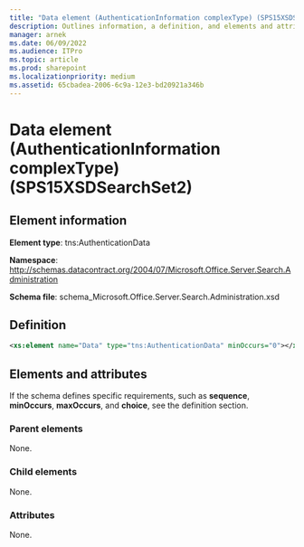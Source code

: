 ```yaml
---
title: "Data element (AuthenticationInformation complexType) (SPS15XSDSearchSet2)"
description: Outlines information, a definition, and elements and attributes for the Data element in Sharepoint.
manager: arnek
ms.date: 06/09/2022
ms.audience: ITPro
ms.topic: article
ms.prod: sharepoint
ms.localizationpriority: medium
ms.assetid: 65cbadea-2006-6c9a-12e3-bd20921a346b
---
```


# Data element (AuthenticationInformation complexType) (SPS15XSDSearchSet2)

 
  
## Element information
**Element type**: tns:AuthenticationData

**Namespace**: http://schemas.datacontract.org/2004/07/Microsoft.Office.Server.Search.Administration 

**Schema file**: schema_Microsoft.Office.Server.Search.Administration.xsd
   
## Definition

```XML
<xs:element name="Data" type="tns:AuthenticationData" minOccurs="0"></xs:element>

```

## Elements and attributes

If the schema defines specific requirements, such as **sequence**, **minOccurs**, **maxOccurs**, and **choice**, see the definition section. 
  
### Parent elements

None.
  
### Child elements

None.
  
### Attributes

None.
  

